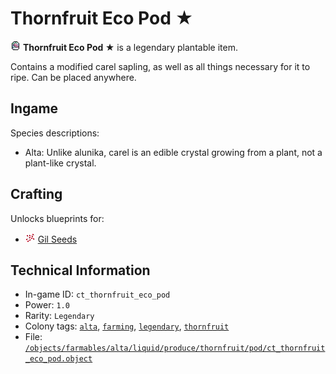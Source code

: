 # Thornfruit Eco Pod ★

<img src="https://raw.githubusercontent.com/Ceterai/Enternia/main/objects/farmables/alta/liquid/produce/thornfruit/pod/icon.png" alt="Thornfruit Eco Pod ★ icon" loading="lazy" height=16px width="auto" /> **Thornfruit Eco Pod ★** is a legendary plantable item.

Contains a modified carel sapling, as well as all things necessary for it to ripe. Can be placed anywhere.

## Ingame

Species descriptions:

- Alta: Unlike alunika, carel is an edible crystal growing from a plant, not a plant-like crystal.

## Crafting

Unlocks blueprints for:

- <img src="https://raw.githubusercontent.com/Ceterai/Enternia/main/objects/farmables/alta/main/gil/icon.png" alt="Gil Seeds icon" loading="lazy" height=16px width="auto" /> [Gil Seeds](https://ceterai.github.io/MyEnternia/Wiki/GilSeeds)

## Technical Information

- In-game ID: `ct_thornfruit_eco_pod`
- Power: `1.0`
- Rarity: `Legendary`
- Colony tags: [`alta`](https://ceterai.github.io/MyEnternia/Wiki/Tags/Alta), [`farming`](https://ceterai.github.io/MyEnternia/Wiki/Tags/Farming), [`legendary`](https://ceterai.github.io/MyEnternia/Wiki/Tags/Legendary), [`thornfruit`](https://ceterai.github.io/MyEnternia/Wiki/Tags/Thornfruit)
- File: [`/objects/farmables/alta/liquid/produce/thornfruit/pod/ct_thornfruit_eco_pod.object`](https://github.com/Ceterai/Enternia/blob/main/objects/farmables/alta/liquid/produce/thornfruit/pod/ct_thornfruit_eco_pod.object)
